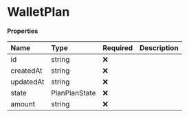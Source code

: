 # WalletPlan

**Properties**

| Name      | Type          | Required | Description |
| :-------- | :------------ | :------- | :---------- |
| id        | string        | ❌       |             |
| createdAt | string        | ❌       |             |
| updatedAt | string        | ❌       |             |
| state     | PlanPlanState | ❌       |             |
| amount    | string        | ❌       |             |

<!-- This file was generated by liblab | https://liblab.com/ -->
